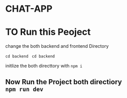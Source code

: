 # CHAT-APP

<h1> TO Run this Peoject </h1>
change the  both backend and frontend Directory

<code>cd backend</code>
<code> 
cd backend
</code>
<p>initlize the both directtory with <code>npm i </code></p>

<h2> Now Run the Project both directiory<br> <code>npm run dev</code></h2>
